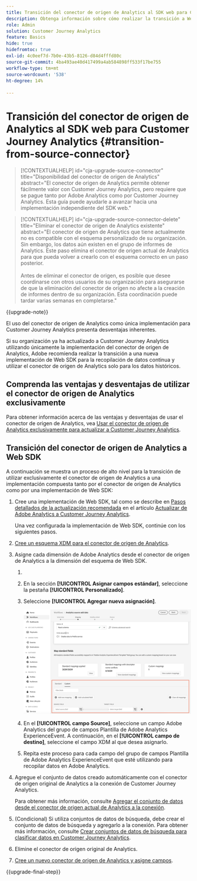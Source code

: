 ```yaml
---
title: Transición del conector de origen de Analytics al SDK web para Customer Journey Analytics
description: Obtenga información sobre cómo realizar la transición a Web SDK desde el conector de origen de Analytics al actualizar a Customer Journey Analytics
role: Admin
solution: Customer Journey Analytics
feature: Basics
hide: true
hidefromtoc: true
exl-id: 4c0eef7d-7b0e-43b5-8126-d84d4fffd80c
source-git-commit: 4ba493ae40d417499a4ab584898ff533f17be755
workflow-type: tm+mt
source-wordcount: '538'
ht-degree: 14%

---
```


# Transición del conector de origen de Analytics al SDK web para Customer Journey Analytics {#transition-from-source-connector}

<!-- markdownlint-disable MD034 -->

>[!CONTEXTUALHELP]
>id="cja-upgrade-source-connector"
>title="Disponibilidad del conector de origen de Analytics"
>abstract="El conector de origen de Analytics permite obtener fácilmente valor con Customer Journey Analytics, pero requiere que se pague tanto por Adobe Analytics como por Customer Journey Analytics. Esta guía puede ayudarle a avanzar hacia una implementación independiente del SDK web."

<!-- markdownlint-enable MD034 -->

<!-- markdownlint-disable MD034 -->

>[!CONTEXTUALHELP]
>id="cja-upgrade-source-connector-delete"
>title="Eliminar el conector de origen de Analytics existente"
>abstract="El conector de origen de Analytics que tiene actualmente no es compatible con el esquema personalizado de su organización. Sin embargo, los datos aún existen en el grupo de informes de Analytics. Este paso elimina el conector de origen actual de Analytics para que pueda volver a crearlo con el esquema correcto en un paso posterior.<br><br>Antes de eliminar el conector de origen, es posible que desee coordinarse con otros usuarios de su organización para asegurarse de que la eliminación del conector de origen no afecte a la creación de informes dentro de su organización. Esta coordinación puede tardar varias semanas en completarse."

<!-- markdownlint-enable MD034 -->

{{upgrade-note}}

El uso del conector de origen de Analytics como única implementación para Customer Journey Analytics presenta desventajas inherentes.

Si su organización ya ha actualizado a Customer Journey Analytics utilizando únicamente la implementación del conector de origen de Analytics, Adobe recomienda realizar la transición a una nueva implementación de Web SDK para la recopilación de datos continua y utilizar el conector de origen de Analytics solo para los datos históricos.

## Comprenda las ventajas y desventajas de utilizar el conector de origen de Analytics exclusivamente

Para obtener información acerca de las ventajas y desventajas de usar el conector de origen de Analytics, vea [Usar el conector de origen de Analytics exclusivamente para actualizar a Customer Journey Analytics](/help/getting-started/cja-upgrade/cja-upgrade-alternative-source-connector.md).

## Transición del conector de origen de Analytics a Web SDK

A continuación se muestra un proceso de alto nivel para la transición de utilizar exclusivamente el conector de origen de Analytics a una implementación compuesta tanto por el conector de origen de Analytics como por una implementación de Web SDK:

1. Cree una implementación de Web SDK, tal como se describe en [Pasos detallados de la actualización recomendada](/help/getting-started/cja-upgrade/cja-upgrade-recommendations.md#detailed-recommended-upgrade-steps) en el artículo [Actualizar de Adobe Analytics a Customer Journey Analytics](/help/getting-started/cja-upgrade/cja-upgrade-recommendations.md).

   Una vez configurada la implementación de Web SDK, continúe con los siguientes pasos.

1. [Cree un esquema XDM para el conector de origen de Analytics](/help/getting-started/cja-upgrade/cja-upgrade-source-connector-schema.md).

1. Asigne cada dimensión de Adobe Analytics desde el conector de origen de Analytics a la dimensión del esquema de Web SDK.

   1. 
      <!-- how do you get here -->

   1. En la sección **[!UICONTROL Asignar campos estándar]**, seleccione la pestaña **[!UICONTROL Personalizado]**.

   1. Seleccione **[!UICONTROL Agregar nueva asignación]**.

      ![asignar campos de esquema](assets/schema-mapping.png)

   1. En el **[!UICONTROL campo Source]**, seleccione un campo Adobe Analytics del grupo de campos Plantilla de Adobe Analytics ExperienceEvent. A continuación, en el **[!UICONTROL campo de destino]**, seleccione el campo XDM al que desea asignarlo.

   1. Repita este proceso para cada campo del grupo de campos Plantilla de Adobe Analytics ExperienceEvent que esté utilizando para recopilar datos en Adobe Analytics.

1. Agregue el conjunto de datos creado automáticamente con el conector de origen original de Analytics a la conexión de Customer Journey Analytics.

   Para obtener más información, consulte [Agregar el conjunto de datos desde el conector de origen actual de Analytics a la conexión](/help/getting-started/cja-upgrade/cja-upgrade-source-connector-dataset.md).

1. (Condicional) Si utiliza conjuntos de datos de búsqueda, debe crear el conjunto de datos de búsqueda y agregarlo a la conexión. Para obtener más información, consulte [Crear conjuntos de datos de búsqueda para clasificar datos en Customer Journey Analytics](/help/getting-started/cja-upgrade/cja-upgrade-dataset-lookup.md).

1. Elimine el conector de origen original de Analytics. <!-- need to add steps somewhere about how to do this -->

1. [Cree un nuevo conector de origen de Analytics y asigne campos](/help/getting-started/cja-upgrade/cja-upgrade-source-connector.md).

{{upgrade-final-step}}
